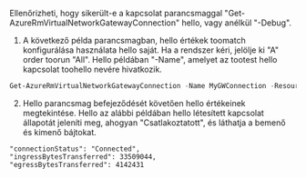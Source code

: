 Ellenőrizheti, hogy sikerült-e a kapcsolat parancsmaggal "Get-AzureRmVirtualNetworkGatewayConnection" hello, vagy anélkül "-Debug". 

1. A következő példa parancsmagban, hello értékek toomatch konfigurálása használata hello saját. Ha a rendszer kéri, jelölje ki "A" order toorun "All". Hello példában "-Name", amelyet az tootest hello kapcsolat toohello nevére hivatkozik.

  ```powershell
  Get-AzureRmVirtualNetworkGatewayConnection -Name MyGWConnection -ResourceGroupName MyRG
  ```
2. Hello parancsmag befejeződését követően hello értékeinek megtekintése. Hello az alábbi példában hello létesített kapcsolat állapotát jeleníti meg, ahogyan "Csatlakoztatott", és láthatja a bemenő és kimenő bájtokat.
   
  ```
  "connectionStatus": "Connected",
  "ingressBytesTransferred": 33509044,
  "egressBytesTransferred": 4142431
  ```